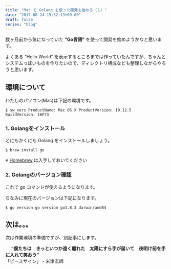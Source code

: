 ```yaml
---
title: "Mac で Golang を使った開発を始める（１）"
date: "2017-06-24 15:52:13+09:00"
draft: false
series: "blog"
---
```

数ヶ月前から気になっていた <strong>“Go言語”</strong> を使って開発を始めようかなと思います。

よくある “Hello World” を表示するところまでは作っていたんですが、ちゃんとシステムっぽいものを作りたいので、ディレクトリ構成なども整理しながらやろうと思います。

<h2>環境について</h2>

わたしのパソコン(Mac)は下記の環境です。

<code>$ sw_vers
ProductName:	Mac OS X
ProductVersion:	10.12.5
BuildVersion:	16F73</code>

<h3>1. Golangをインストール</h3>

とにもかくにも Golang をインストールしましょう。

<code>$ brew install go</code>

※ <a href="https://brew.sh/index_ja.html" target="_blank" rel="noopener noreferrer">Homebrew</a> は入手しておいてください

<h3>2. Golangのバージョン確認</h3>

これで go コマンドが使えるようになります。

ちなみに現在のバージョンは下記になります。

<code>$ go version
go version go1.8.3 darwin/amd64</code>

<h2>次は。。。</h2>

次は作業環境の準備ですが、別記事にします。

　
<strong>“僕たちは　きっといつか遠く離れた　太陽にすら手が届いて　夜明け前を手に入れて笑おう”</strong>  
「ピースサイン」 - 米津玄師